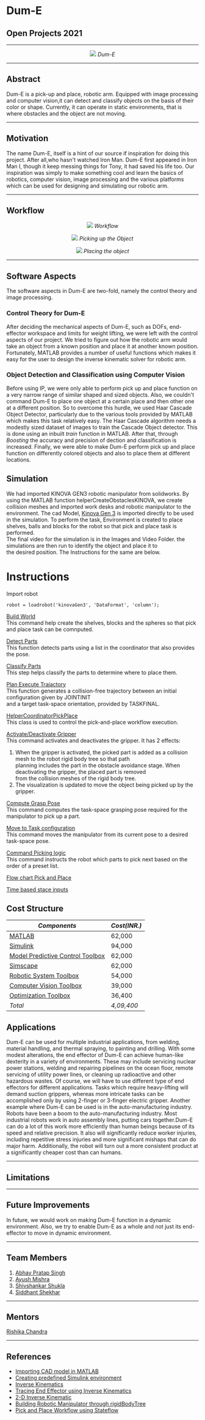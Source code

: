 # Dum-E
## Open Projects 2021

***

<p align="center">
  <img src="https://github.com/rodion0917/Random/blob/main/Dum-E%20in%20Action%20-%20Green%20Object.png">
  <i>Dum-E</i>
</p>

***

<p align="justify">
<h2>Abstract</h2>
<p>Dum-E is a pick-up and place, robotic arm. Equipped with image processing and computer vision,it can 
detect and classify objects on the basis of their color or shape. Currently, it can operate in static
environments, that is where obstacles and the object are not moving.</p>
</p>

***

## Motivation
The name Dum-E, itself is a hint of our source if inspiration for doing this project. After all,who 
hasn't watched Iron Man. Dum-E first appeared in Iron Man I, though it keep messing things for Tony, 
it had saved his life too. 
Our inspiration was simply to make something cool and learn the basics of robotics, computer vision,
image processing and the various platforms which can be used for designing and simulating our robotic arm. 
***

## Workflow


<p align="center">
  <img src="https://github.com/rodion0917/Random/blob/main/Work-flow%20chart.png">
  <i>Workflow</i>
</p>


<p align="center">
  <img src="https://github.com/rodion0917/Random/blob/main/Picking%20up%20the%20object%20-%20Workflow.png">
  <i>Picking up the Object</i>
</p>


<p align="center">
  <img src="https://github.com/rodion0917/Random/blob/main/Placing%20the%20object%20-%20Workflow.png">
  <i>Placing the object</i>
</p>

***
## Software Aspects 
The software aspects in Dum-E are two-fold, namely the control theory and image processing. 
### Control Theory for Dum-E 
After deciding the mechanical aspects of Dum-E, such as DOFs, end-effector workspace and limits for weight lifting, we were left with the control aspects of our project. We tried to figure out how the robotic arm would take an object from a known position and place it at another known position. Fortunately, MATLAB provides a number of useful functions which makes it easy for the user to design the inverse kinematic solver for robotic arm. 
### Object Detection and Classification using Computer Vision
Before using IP, we were only able to perform pick up and place function on a very narrow range of similar shaped and sized objects. Also, we couldn't command Dum-E to place one object at a certain place and then other one at a different position. So to overcome this hurdle, we used Haar Cascade Object Detector, particularly due to the various tools provided by MATLAB which makes this task relatively easy. The Haar Cascade algorithm needs a modestly sized dataset of images to train the Cascade Object detector. This is done using an inbuilt *train* function in MATLAB. After that, through *Boosting* the accuracy and precision of dection and classification is increased. Finally, we were able to make Dum-E perform pick up and place function on differently colored objects and also to place them at different locations.

## Simulation
We had imported KINOVA GEN3 robotic manipulator from solidworks. By using the MATLAB function helperCreateObstaclesKINOVA, we create collision meshes and imported work desks and robotic manipulator to the environment.
The cad Model, [Kinova Gen 3](https://www.kinovarobotics.com/en/products/gen3-robot) is imported directly to be used in the simulation.
To perform the task, Environment is created to place shelves, balls and blocks for the robot so that pick and place task is performed.<br>
The final video for the simulation is in the Images and Video Folder. the simulations are then run to identify the object and place it to<br>
the desired position. The Instructions for the same are below.<br>

# Instructions
Import robot
 ```
 robot = loadrobot('kinovaGen3', 'DataFormat', 'column');
 ```
 [Build World](https://github.com/rodion0917/DumE/blob/main/src/example_Command_Build_World.m) <br>
 This command help create the shelves, blocks and the spheres so that pick and place task can be comnputed.
 
 [Detect Parts](https://github.com/rodion0917/DumE/blob/main/src/example_Command_Detect_Parts.m) <br>
 This function detects parts using a list in the coordinator that also provides the pose.
 
 [Classify Parts](https://github.com/rodion0917/DumE/blob/main/src/example_Command_Classify_Parts.m) <br>
 This step helps classify the parts to determine where to place them.
 
 [Plan Execute Trajactory](https://github.com/rodion0917/DumE/blob/main/src/example_Helper_Plan_Execute_Trajectory_Pick_Place.m) <br>
 This function generates a collision-free trajectory between an initial configuration given by JOINTINIT <br> 
 and a target task-space orientation, provided by TASKFINAL.
 
 [HelperCoordinatorPickPlace](https://github.com/rodion0917/DumE/blob/main/src/example_Helper_Coordinator_Pick_Place.m) <br>
 This class is used to control the pick-and-place workflow execution.
 
 [Activate/Deactivate Gripper](https://github.com/rodion0917/DumE/blob/main/src/example_Command_Activate_Gripper.m) <br>
 This command activates and deactivates the gripper. It has 2 effects:<br>
 1. When the gripper is activated, the picked part is added as a collision mesh to the robot rigid body tree so that path<br>
    planning includes the part in the obstacle avoidance stage. When deactivating the gripper, the placed part is removed <br>
    from the collision meshes of the rigid body tree.
 2. The visualization is updated to move the object being picked up by the gripper. 
 
 [Compute Grasp Pose](https://github.com/rodion0917/DumE/blob/main/src/example_Command_Compute_Grasp_Pose.m) <br>
 This command computes the task-space grasping pose required for the manipulator to pick up a part.

[Move to Task configuration](https://github.com/rodion0917/DumE/blob/main/src/example_Command_Move_To_Task_Config.m) <br>
This command moves the manipulator from its current pose to a desired task-space pose.

[Command Picking logic](https://github.com/rodion0917/DumE/blob/main/src/example_Command_Picking_Logic.m) <br>
This command instructs the robot which parts to pick next based on the order of a preset list.

[Flow chart Pick and Place](https://github.com/rodion0917/DumE/blob/main/src/example_Helper_Flow_Chart_Pick_Place.sfx) <br>


[Time based stace inputs](https://github.com/rodion0917/DumE/blob/main/src/example_Helper_Time_Based_State_Inputs_Pick_Place.m) <br>


## Cost Structure
| *Components*                                                                                                              |*Cost(INR.)*|
|---------------------------------------------------------------------------------------------------------------------------|------------|
| [MATLAB](https://in.mathworks.com/pricing-licensing.html)                                                                 | 62,000     |
| [Simulink](https://in.mathworks.com/pricing-licensing.html?prodcode=SL)                                                   | 94,000     |
| [Model Predictive Control Toolbox](https://in.mathworks.com/pricing-licensing.html?prodcode=MP&&intendeduse=undefined)    | 62,000     |
| [Simscape](https://in.mathworks.com/pricing-licensing.html?prodcode=SS)                                                   | 62,000     |
| [Robotic System Toolbox](https://in.mathworks.com/pricing-licensing.html?prodcode=RO)                                     | 54,000     |
| [Computer Vision Toolbox](https://in.mathworks.com/pricing-licensing.html?prodcode=VP)                                    | 39,000     |
| [Optimization Toolbox](https://in.mathworks.com/pricing-licensing.html?prodcode=OP)                                       | 36,400     |
| *Total*                                                                                                                   | *4,09,400* |

## Applications
Dum-E can be used for multiple industrial applications, from welding, material handling, and thermal spraying, to painting and drilling. With some modest alterations, the end effector of Dum-E can achieve human-like dexterity in a variety of environments. These may include servicing nuclear power stations, welding and repairing pipelines on the ocean floor, remote servicing of utility power lines, or cleaning up radioactive and other hazardous wastes. Of course, we will have to use different type of end effectors for different applications. Tasks which require heavy-lifting will demand suction grippers, whereas more intricate tasks can be accomplished only by using 2-finger or 3-finger electric gripper.
Another example where Dum-E can be used is in the auto-manufacturing industry. Robots have been a boom to the auto-manufacturing industry. Most industrial robots work in auto assembly lines, putting cars together.Dum-E can do a lot of this work more efficiently than human beings because of its speed and relative precision. It also will significantly reduce worker injuries, including repetitive stress injuries and more significant mishaps that can do major harm. Additionally, the robot will turn out a more consistent product at a significantly cheaper cost than can humans.
***

## Limitations 

***

## Future Improvements
In future, we would work on making Dum-E function in a dynamic environment. Also, we try to enable Dum-E as a whole and not just its end-effector to move in dynamic environment. 
***

## Team Members 
1. [Abhay Pratap Singh](https://github.com/DarthEkLen) <br/>
2. [Ayush Mishra](https://github.com/rodion0917) <br/>
3. [Shivshankar Shukla](https://github.com/SHIV-anna) <br/>
4. [Siddhant Shekhar](https://github.com/SiddhantShekhar) <br/>
***

## Mentors
  [Rishika Chandra](https://github.com/chandrarishika14)
***

## References
* [Importing CAD model in MATLAB](https://in.mathworks.com/help/physmod/sm/cad-import.html?s_tid=CRUX_topnav) <br/>
* [Creating predefined Simulink environment](https://in.mathworks.com/help/reinforcement-learning/ug/create-predefined-simulink-environments.html) <br/>
* [Inverse Kinematics](https://in.mathworks.com/help/robotics/ref/inversekinematics-system-object.html) <br/>
* [Tracing End Effector using Inverse Kinematics](https://in.mathworks.com/help/robotics/ug/trace-end-effector-ik-simulink.html?searchHighlight=define%20the%20trajectory&s_tid=srchtitle) <br/>
* [2-D Inverse Kinematic](https://in.mathworks.com/help/robotics/ug/2d-inverse-kinematics-example.html) <br/>
* [Building Robotic Manipulator through rigidBodyTree](https://in.mathworks.com/help/robotics/ug/build-a-robot-step-by-step.html) <br/>
* [Pick and Place Workflow using Stateflow](https://in.mathworks.com/help/robotics/ug/pick-and-place-workflow-using-stateflow.html)

